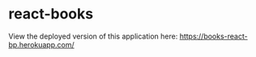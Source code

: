 # react-books

View the deployed version of this application here: https://books-react-bp.herokuapp.com/
